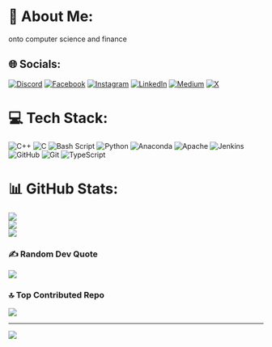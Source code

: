 # 💫 About Me:
onto computer science and finance


## 🌐 Socials:
[![Discord](https://img.shields.io/badge/Discord-%237289DA.svg?logo=discord&logoColor=white)](https://discord.gg/@nischal0x01) [![Facebook](https://img.shields.io/badge/Facebook-%231877F2.svg?logo=Facebook&logoColor=white)](https://facebook.com/@nischal0x01) [![Instagram](https://img.shields.io/badge/Instagram-%23E4405F.svg?logo=Instagram&logoColor=white)](https://instagram.com/@nischal0x01) [![LinkedIn](https://img.shields.io/badge/LinkedIn-%230077B5.svg?logo=linkedin&logoColor=white)](https://linkedin.com/in/@nischal0x01) [![Medium](https://img.shields.io/badge/Medium-12100E?logo=medium&logoColor=white)](https://medium.com/@@nischal0x01) [![X](https://img.shields.io/badge/X-black.svg?logo=X&logoColor=white)](https://x.com/@nischal0x01) 

# 💻 Tech Stack:
![C++](https://img.shields.io/badge/c++-%2300599C.svg?style=for-the-badge&logo=c%2B%2B&logoColor=white) ![C](https://img.shields.io/badge/c-%2300599C.svg?style=for-the-badge&logo=c&logoColor=white) ![Bash Script](https://img.shields.io/badge/bash_script-%23121011.svg?style=for-the-badge&logo=gnu-bash&logoColor=white) ![Python](https://img.shields.io/badge/python-3670A0?style=for-the-badge&logo=python&logoColor=ffdd54) ![Anaconda](https://img.shields.io/badge/Anaconda-%2344A833.svg?style=for-the-badge&logo=anaconda&logoColor=white) ![Apache](https://img.shields.io/badge/apache-%23D42029.svg?style=for-the-badge&logo=apache&logoColor=white) ![Jenkins](https://img.shields.io/badge/jenkins-%232C5263.svg?style=for-the-badge&logo=jenkins&logoColor=white) ![GitHub](https://img.shields.io/badge/github-%23121011.svg?style=for-the-badge&logo=github&logoColor=white) ![Git](https://img.shields.io/badge/git-%23F05033.svg?style=for-the-badge&logo=git&logoColor=white) ![TypeScript](https://img.shields.io/badge/typescript-%23007ACC.svg?style=for-the-badge&logo=typescript&logoColor=white)
# 📊 GitHub Stats:
![](https://github-readme-stats.vercel.app/api?username=nischal0x01&theme=dark&hide_border=false&include_all_commits=true&count_private=true)<br/>
![](https://github-readme-streak-stats.herokuapp.com/?user=nischal0x01&theme=dark&hide_border=false)<br/>
![](https://github-readme-stats.vercel.app/api/top-langs/?username=nischal0x01&theme=dark&hide_border=false&include_all_commits=true&count_private=true&layout=compact)

### ✍️ Random Dev Quote
![](https://quotes-github-readme.vercel.app/api?type=horizontal&theme=radical)

### 🔝 Top Contributed Repo
![](https://github-contributor-stats.vercel.app/api?username=nischal0x01&limit=5&theme=dark&combine_all_yearly_contributions=true)

---
[![](https://visitcount.itsvg.in/api?id=nischal0x01&icon=0&color=0)](https://visitcount.itsvg.in)

<!-- Proudly created with GPRM ( https://gprm.itsvg.in ) -->
